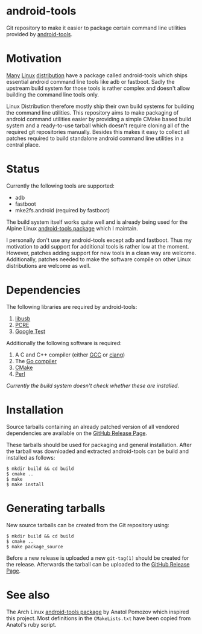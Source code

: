 # android-tools

Git repository to make it easier to package certain command line
utilities provided by [android-tools][android-tools].

# Motivation

[Many][void-linux] [Linux][arch-linux] [distribution][alpine-linux] have
a package called android-tools which ships essential android command
line tools like adb or fastboot. Sadly the upstream build system for
those tools is rather complex and doesn't allow building the command
line tools only.

Linux Distribution therefore mostly ship their own build systems for
building the command line utilities. This repository aims to make
packaging of android command utilities easier by providing a simple
CMake based build system and a ready-to-use tarball which doesn't
require cloning all of the required git repositories manually. Besides
this makes it easy to collect all patches required to build standalone
android command line utilities in a central place.

# Status

Currently the following tools are supported:

* adb
* fastboot
* mke2fs.android (required by fastboot)

The build system itself works quite well and is already being used for
the Alpine Linux [android-tools package][alpine-linux] which I maintain.

I personally don't use any android-tools except adb and fastboot. Thus
my motivation to add support for additional tools is rather low at the
moment. However, patches adding support for new tools in a clean way are
welcome. Additionally, patches needed to make the software compile on
other Linux distributions are welcome as well.

# Dependencies

The following libraries are required by android-tools:

1. [libusb][libusb]
2. [PCRE][PCRE]
3. [Google Test][gtest]

Additionally the following software is required:

1. A C and C++ compiler (either [GCC][gcc] or [clang][clang])
2. The [Go compiler][golang]
3. [CMake][cmake]
4. [Perl][perl]

*Currently the build system doesn't check whether these are installed.*

# Installation

Source tarballs containing an already patched version of all vendored
dependencies are available on the [GitHub Release Page][release-page].

These tarballs should be used for packaging and general installation.
After the tarball was downloaded and extracted android-tools can be
build and installed as follows:

	$ mkdir build && cd build
	$ cmake ..
	$ make
	$ make install

# Generating tarballs

New source tarballs can be created from the Git repository using:

	$ mkdir build && cd build
	$ cmake ..
	$ make package_source

Before a new release is uploaded a new `git-tag(1)` should be created
for the release. Afterwards the tarball can be uploaded to the [GitHub
Release Page][release-page].

# See also

The Arch Linux [android-tools package][arch-linux] by Anatol Pomozov
which inspired this project. Most definitions in the `CMakeLists.txt`
have been copied from Anatol's ruby script.

[android-tools]: https://sites.google.com/a/android.com/tools/
[void-linux]: https://github.com/voidlinux/void-packages/tree/master/srcpkgs/android-tools
[arch-linux]: https://www.archlinux.org/packages/community/x86_64/android-tools/
[alpine-linux]: https://pkgs.alpinelinux.org/package/edge/testing/x86_64/android-tools
[release-page]: https://github.com/nmeum/android-tools/releases
[libusb]: http://libusb.info/
[PCRE]: http://pcre.sourceforge.net/
[gtest]: https://github.com/google/googletest
[gcc]: https://gcc.gnu.org/
[clang]: https://llvm.org/
[golang]: https://golang.org/
[cmake]: https://cmake.org/
[perl]: https://www.perl.org/
